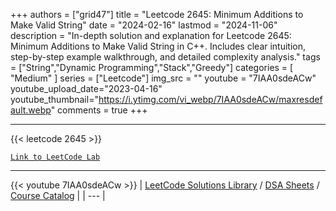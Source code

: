 
+++
authors = ["grid47"]
title = "Leetcode 2645: Minimum Additions to Make Valid String"
date = "2024-02-16"
lastmod = "2024-11-06"
description = "In-depth solution and explanation for Leetcode 2645: Minimum Additions to Make Valid String in C++. Includes clear intuition, step-by-step example walkthrough, and detailed complexity analysis."
tags = ["String","Dynamic Programming","Stack","Greedy"]
categories = [
    "Medium"
]
series = ["Leetcode"]
img_src = ""
youtube = "7IAA0sdeACw"
youtube_upload_date="2023-04-16"
youtube_thumbnail="https://i.ytimg.com/vi_webp/7IAA0sdeACw/maxresdefault.webp"
comments = true
+++



---
{{< leetcode 2645 >}}

[`Link to LeetCode Lab`](https://leetcode.com/problems/minimum-additions-to-make-valid-string/description/)

---
{{< youtube 7IAA0sdeACw >}}
| [LeetCode Solutions Library](https://grid47.xyz/leetcode/) / [DSA Sheets](https://grid47.xyz/sheets/) / [Course Catalog](https://grid47.xyz/courses/) |
| --- |
